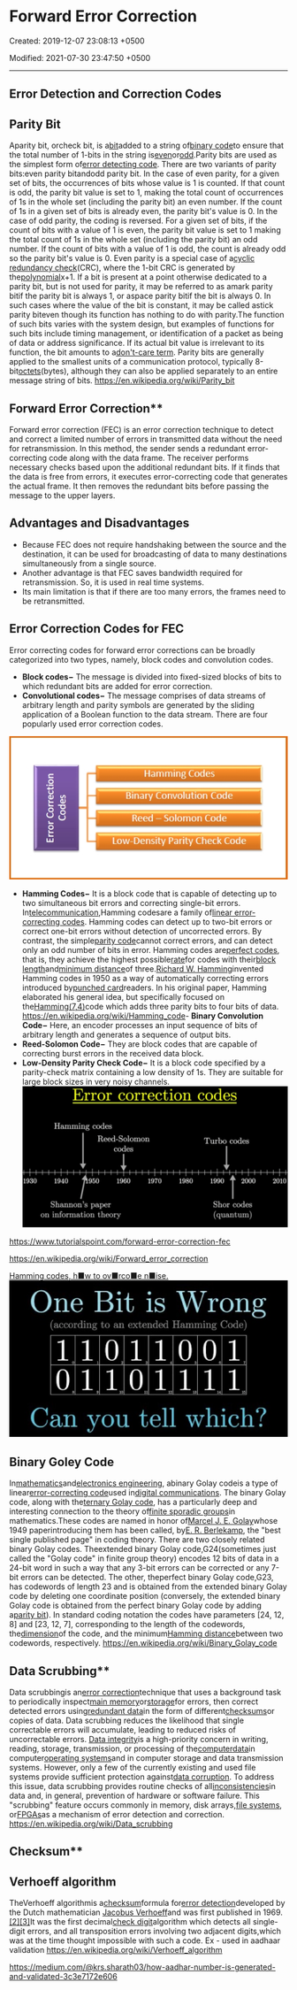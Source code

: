 # Forward Error Correction

Created: 2019-12-07 23:08:13 +0500

Modified: 2021-07-30 23:47:50 +0500

---

## Error Detection and Correction Codes
## Parity Bit

Aparity bit, orcheck bit, is a[bit](https://en.wikipedia.org/wiki/Bit)added to a string of[binary code](https://en.wikipedia.org/wiki/Binary_code)to ensure that the total number of 1-bits in the string is[even](https://en.wikipedia.org/wiki/Even_number)or[odd](https://en.wikipedia.org/wiki/Odd_number).Parity bits are used as the simplest form of[error detecting code](https://en.wikipedia.org/wiki/Error_detection_and_correction).
There are two variants of parity bits:even parity bitandodd parity bit.
In the case of even parity, for a given set of bits, the occurrences of bits whose value is 1 is counted. If that count is odd, the parity bit value is set to 1, making the total count of occurrences of 1s in the whole set (including the parity bit) an even number. If the count of 1s in a given set of bits is already even, the parity bit's value is 0.
In the case of odd parity, the coding is reversed. For a given set of bits, if the count of bits with a value of 1 is even, the parity bit value is set to 1 making the total count of 1s in the whole set (including the parity bit) an odd number. If the count of bits with a value of 1 is odd, the count is already odd so the parity bit's value is 0.
Even parity is a special case of a[cyclic redundancy check](https://en.wikipedia.org/wiki/Cyclic_redundancy_check)(CRC), where the 1-bit CRC is generated by the[polynomial](https://en.wikipedia.org/wiki/Polynomial)x+1.
If a bit is present at a point otherwise dedicated to a parity bit, but is not used for parity, it may be referred to as amark parity bitif the parity bit is always 1, or aspace parity bitif the bit is always 0. In such cases where the value of the bit is constant, it may be called astick parity biteven though its function has nothing to do with parity.The function of such bits varies with the system design, but examples of functions for such bits include timing management, or identification of a packet as being of data or address significance. If its actual bit value is irrelevant to its function, the bit amounts to a[don't-care term](https://en.wikipedia.org/wiki/Don%27t-care_term).
Parity bits are generally applied to the smallest units of a communication protocol, typically 8-bit[octets](https://en.wikipedia.org/wiki/Octet_(computing))(bytes), although they can also be applied separately to an entire message string of bits.
<https://en.wikipedia.org/wiki/Parity_bit>

## Forward Error Correction**

Forward error correction (FEC) is an error correction technique to detect and correct a limited number of errors in transmitted data without the need for retransmission.
In this method, the sender sends a redundant error-correcting code along with the data frame. The receiver performs necessary checks based upon the additional redundant bits. If it finds that the data is free from errors, it executes error-correcting code that generates the actual frame. It then removes the redundant bits before passing the message to the upper layers.
## Advantages and Disadvantages
-   Because FEC does not require handshaking between the source and the destination, it can be used for broadcasting of data to many destinations simultaneously from a single source.
-   Another advantage is that FEC saves bandwidth required for retransmission. So, it is used in real time systems.
-   Its main limitation is that if there are too many errors, the frames need to be retransmitted.
## Error Correction Codes for FEC

Error correcting codes for forward error corrections can be broadly categorized into two types, namely, block codes and convolution codes.
-   **Block codes−** The message is divided into fixed-sized blocks of bits to which redundant bits are added for error correction.
-   **Convolutional codes−** The message comprises of data streams of arbitrary length and parity symbols are generated by the sliding application of a Boolean function to the data stream.
There are four popularly used error correction codes.

![image](media/Forward-Error-Correction-image1.jpg)
-   **Hamming Codes−** It is a block code that is capable of detecting up to two simultaneous bit errors and correcting single-bit errors.
In[telecommunication](https://en.wikipedia.org/wiki/Telecommunication),Hamming codesare a family of[linear error-correcting codes](https://en.wikipedia.org/wiki/Linear_code). Hamming codes can detect up to two-bit errors or correct one-bit errors without detection of uncorrected errors. By contrast, the simple[parity code](https://en.wikipedia.org/wiki/Parity_bit)cannot correct errors, and can detect only an odd number of bits in error. Hamming codes are[perfect codes](https://en.wikipedia.org/wiki/Perfect_code), that is, they achieve the highest possible[rate](https://en.wikipedia.org/wiki/Block_code#The_rate_R)for codes with their[block length](https://en.wikipedia.org/wiki/Block_code#The_block_length_n)and[minimum distance](https://en.wikipedia.org/wiki/Block_code#The_distance_d)of three.[Richard W. Hamming](https://en.wikipedia.org/wiki/Richard_Hamming)invented Hamming codes in 1950 as a way of automatically correcting errors introduced by[punched card](https://en.wikipedia.org/wiki/Punched_card)readers. In his original paper, Hamming elaborated his general idea, but specifically focused on the[Hamming(7,4)](https://en.wikipedia.org/wiki/Hamming(7,4))code which adds three parity bits to four bits of data.
<https://en.wikipedia.org/wiki/Hamming_code>-   **Binary Convolution Code−** Here, an encoder processes an input sequence of bits of arbitrary length and generates a sequence of output bits.
-   **Reed-Solomon Code−** They are block codes that are capable of correcting burst errors in the received data block.
-   **Low-Density Parity Check Code−** It is a block code specified by a parity-check matrix containing a low density of 1s. They are suitable for large block sizes in very noisy channels.
![image](media/Forward-Error-Correction-image2.png)

<https://www.tutorialspoint.com/forward-error-correction-fec>

<https://en.wikipedia.org/wiki/Forward_error_correction>

[Hamming codes, h■w to ov■rco■e n■ise.](https://www.youtube.com/watch?v=X8jsijhllIA)
![image](media/Forward-Error-Correction-image3.jpg)
## Binary Goley Code

In[mathematics](https://en.wikipedia.org/wiki/Mathematics)and[electronics engineering](https://en.wikipedia.org/wiki/Electronics_engineering), abinary Golay codeis a type of linear[error-correcting code](https://en.wikipedia.org/wiki/Error-correcting_code)used in[digital communications](https://en.wikipedia.org/wiki/Digital_communication). The binary Golay code, along with the[ternary Golay code](https://en.wikipedia.org/wiki/Ternary_Golay_code), has a particularly deep and interesting connection to the theory of[finite sporadic groups](https://en.wikipedia.org/wiki/Finite_sporadic_group)in mathematics.These codes are named in honor of[Marcel J. E. Golay](https://en.wikipedia.org/wiki/Marcel_J._E._Golay)whose 1949 paperintroducing them has been called, by[E. R. Berlekamp](https://en.wikipedia.org/wiki/E._R._Berlekamp), the "best single published page" in coding theory.
There are two closely related binary Golay codes. Theextended binary Golay code,G24(sometimes just called the "Golay code" in finite group theory) encodes 12 bits of data in a 24-bit word in such a way that any 3-bit errors can be corrected or any 7-bit errors can be detected. The other, theperfect binary Golay code,G23, has codewords of length 23 and is obtained from the extended binary Golay code by deleting one coordinate position (conversely, the extended binary Golay code is obtained from the perfect binary Golay code by adding a[parity bit](https://en.wikipedia.org/wiki/Parity_bit)). In standard coding notation the codes have parameters [24, 12, 8] and [23, 12, 7], corresponding to the length of the codewords, the[dimension](https://en.wikipedia.org/wiki/Dimension_(vector_space))of the code, and the minimum[Hamming distance](https://en.wikipedia.org/wiki/Hamming_distance)between two codewords, respectively.
<https://en.wikipedia.org/wiki/Binary_Golay_code>

## Data Scrubbing**

Data scrubbingis an[error correction](https://en.wikipedia.org/wiki/Error_correction)technique that uses a background task to periodically inspect[main memory](https://en.wikipedia.org/wiki/Main_memory)or[storage](https://en.wikipedia.org/wiki/Computer_data_storage)for errors, then correct detected errors using[redundant data](https://en.wikipedia.org/wiki/Data_redundancy)in the form of different[checksums](https://en.wikipedia.org/wiki/Checksum)or copies of data. Data scrubbing reduces the likelihood that single correctable errors will accumulate, leading to reduced risks of uncorrectable errors.
[Data integrity](https://en.wikipedia.org/wiki/Data_integrity)is a high-priority concern in writing, reading, storage, transmission, or processing of the[computer](https://en.wikipedia.org/wiki/Computer)[data](https://en.wikipedia.org/wiki/Data)in computer[operating systems](https://en.wikipedia.org/wiki/Operating_system)and in computer storage and data transmission systems. However, only a few of the currently existing and used file systems provide sufficient protection against[data corruption](https://en.wikipedia.org/wiki/Data_corruption).
To address this issue, data scrubbing provides routine checks of all[inconsistencies](https://en.wikipedia.org/wiki/Inconsistency)in data and, in general, prevention of hardware or software failure. This "scrubbing" feature occurs commonly in memory, disk arrays,[file systems](https://en.wikipedia.org/wiki/File_system), or[FPGAs](https://en.wikipedia.org/wiki/Field-programmable_gate_array)as a mechanism of error detection and correction.
<https://en.wikipedia.org/wiki/Data_scrubbing>

## Checksum**

## Verhoeff algorithm

TheVerhoeff algorithmis a[checksum](https://en.wikipedia.org/wiki/Checksum)formula for[error detection](https://en.wikipedia.org/wiki/Error_detection)developed by the Dutch mathematician [Jacobus Verhoeff](https://en.wikipedia.org/wiki/Jacobus_Verhoeff)and was first published in 1969.[[2]](https://en.wikipedia.org/wiki/Verhoeff_algorithm#cite_note-Kirtland_2001-2)[[3]](https://en.wikipedia.org/wiki/Verhoeff_algorithm#cite_note-Salomon_2005-3)It was the first decimal[check digit](https://en.wikipedia.org/wiki/Check_digit)algorithm which detects all single-digit errors, and all transposition errors involving two adjacent digits,which was at the time thought impossible with such a code.
Ex - used in aadhaar validation
<https://en.wikipedia.org/wiki/Verhoeff_algorithm>

<https://medium.com/@krs.sharath03/how-aadhar-number-is-generated-and-validated-3c3e7172e606>
